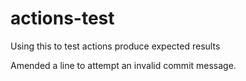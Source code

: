 # actions-test
Using this to test actions produce expected results

Amended a line to attempt an invalid commit message.

